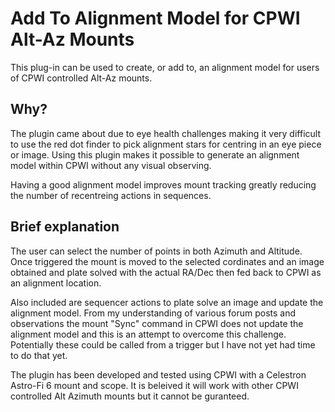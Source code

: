 ﻿# Add To Alignment Model for CPWI Alt-Az Mounts
This plug-in can be used to create, or add to, an alignment model for users of CPWI controlled Alt-Az mounts.

## Why?
The plugin came about due to eye health challenges making it very difficult to use the red dot finder to pick alignment
stars for centring in an eye piece or image. Using this plugin makes it possible to generate an alignment model within
CPWI without any visual observing. 

Having a good alignment model improves mount tracking greatly reducing the number of recentreing actions in sequences.

## Brief explanation
The user can select the number of points in both Azimuth and Altitude. Once triggered the mount is moved to the selected
cordinates and an image obtained and plate solved with the actual RA/Dec then fed back to CPWI as an alignment location.

Also included are sequencer actions to plate solve an image and update the alignment model. From my understanding
of various forum posts and observations the mount "Sync" command in CPWI does not update the alignment model and this is an attempt
to overcome this challenge. Potentially these could be called from a trigger but I have not yet had time to do that yet.

The plugin has been developed and tested using CPWI with a Celestron Astro-Fi 6 mount and scope. It is beleived it will 
work with other CPWI controlled Alt Azimuth mounts but it cannot be guranteed.
